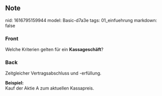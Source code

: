 ## Note
nid: 1616795159944
model: Basic-d7a3e
tags: 01_einfuehrung
markdown: false

### Front
Welche Kriterien gelten für ein <b>Kassageschäft</b>?

### Back
Zeitgleicher Vertragsabschluss und -erfüllung.
<div>
  <b>Beispiel:</b>
</div>
<div>
  Kauf der Aktie A zum aktuellen Kassapreis.
</div>
